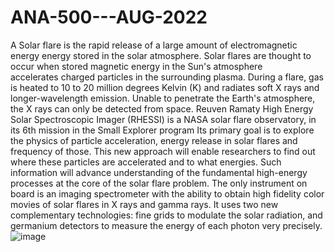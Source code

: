 # ANA-500---AUG-2022
A Solar flare is the rapid release of a large amount of electromagnetic energy energy stored in the solar atmosphere. Solar flares are thought to occur when stored magnetic energy in the Sun's atmosphere accelerates charged particles in the surrounding plasma.
During a flare, gas is heated to 10 to 20 million degrees Kelvin (K) and radiates soft X rays and longer-wavelength emission. Unable to penetrate the Earth's atmosphere, the X rays can only be detected from space.
Reuven Ramaty High Energy Solar Spectroscopic Imager (RHESSI) is a NASA solar flare observatory, in its 6th mission in the Small Explorer program Its primary goal is to explore the physics of particle acceleration, energy release in solar flares and frequency of those.
This new approach will enable researchers to find out where these particles are accelerated and to what energies. Such information will advance understanding of the fundamental high-energy processes at the core of the solar flare problem.
The only instrument on board is an imaging spectrometer with the ability to obtain high fidelity color movies of solar flares in X rays and gamma rays. It uses two new complementary technologies: fine grids to modulate the solar radiation, and germanium detectors to measure the energy of each photon very precisely.
![image](https://user-images.githubusercontent.com/74374206/183346640-03f7e8d3-92fc-44d3-82b1-6a2da36ce43a.png)
